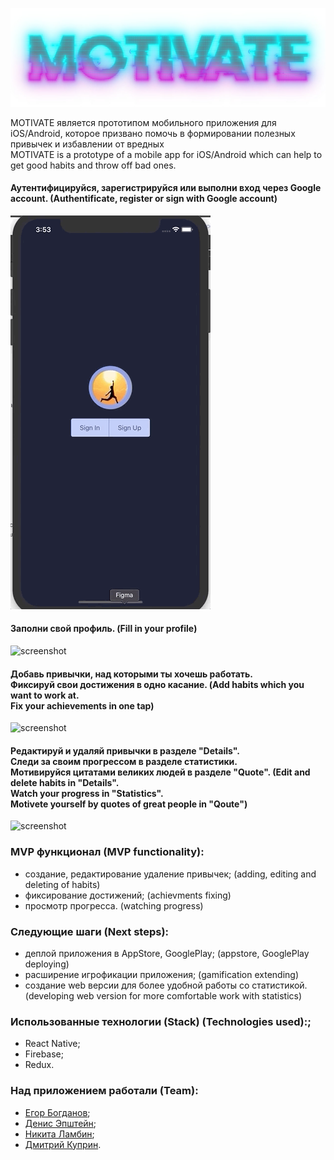 ![screenshot](readme-assets/logo.jpg)

MOTIVATE является прототипом мобильного приложения для iOS/Android, которое призвано помочь в формировании полезных привычек и избавлении от вредных <br/>
MOTIVATE is a prototype of a mobile app for iOS/Android which can help to get good habits and throw off bad ones.

#### Аутентифицируйся, зарегистрируйся или выполни вход через Google account. (Authentificate, register or sign with Google account)

![screenshot](readme-assets/Auth.gif)

#### Заполни свой профиль. (Fill in your profile)

![screenshot](readme-assets/Profile.gif)

#### Добавь привычки, над которыми ты хочешь работать. <br/>Фиксируй свои достижения в одно касание. (Add habits which you want to work at. <br/> Fix your achievements in one tap)

![screenshot](readme-assets/Habits.gif)

#### Редактируй и удаляй привычки в разделе "Details". <br/>Следи за своим прогрессом в разделе статистики. <br/>Мотивируйся цитатами великих людей в разделе "Quote". (Edit and delete habits in "Details". <br/> Watch your progress in "Statistics". <br/> Motivete yourself by quotes of great people in "Qoute")

![screenshot](readme-assets/Stat.gif)

### MVP функционал (MVP functionality):

* создание, редактирование удаление привычек; (adding, editing and deleting of habits)
* фиксирование достижений; (achievments fixing)
* просмотр прогресса. (watching progress)

### Следующие шаги (Next steps):

* деплой приложения в AppStore, GooglePlay; (appstore, GooglePlay deploying)
* расширение игрофикации приложения; (gamification extending)
* создание web версии для более удобной работы со статистикой. (developing web version for more comfortable work with statistics)

### Использованные технологии (Stack) (Technologies used):;

* React Native;
* Firebase;
* Redux.

### Над приложением работали (Team):

* [Егор Богданов](https://github.com/YegorBogdanov);
* [Денис Эпштейн](https://github.com/DenisEps);
* [Никита Ламбин](https://github.com/LamNik324);
* [Дмитрий Куприн](https://github.com/Dmitry-Kuprin).
